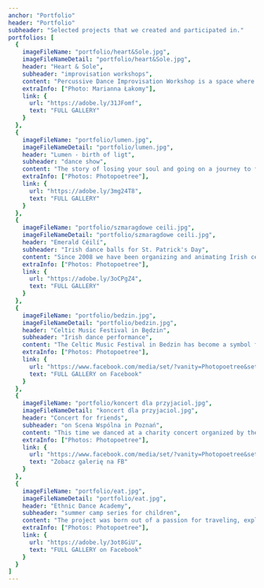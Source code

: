 ```yaml
---
anchor: "Portfolio"
header: "Portfolio"
subheader: "Selected projects that we created and participated in."
portfolios: [
  {
    imageFileName: "portfolio/heart&Sole.jpg",
    imageFileNameDetail: "portfolio/heart&Sole.jpg",
    header: "Heart & Sole",
    subheader: "improvisation workshops",
    content: "Percussive Dance Improvisation Workshop is a space where participants risk developing their creativity, discovering their courage, finding self-acceptance, feeling pleasure, establishing a connection with themselves, other participants and music. The dates of the next planned meetings can be found in -Recents-.",
    extraInfo: ["Photo: Marianna Łakomy"],
    link: {
      url: "https://adobe.ly/31JFomf",
      text: "FULL GALLERY"
    }
  },
  {
    imageFileName: "portfolio/lumen.jpg",
    imageFileNameDetail: "portfolio/lumen.jpg",
    header: "Lumen - birth of ligt",
    subheader: "dance show",
    content: "The story of losing your soul and going on a journey to find it. The story of doubting oneself. A story about searching for one's own truth and inner light. The performance of dancers from the EtnoBalans community, Swing Craze dancers and talented session musicians created on the occasion of the 10th anniversary of the Irish Dance Ensemble Celtica and staged on the boards of the Scena Wspólna in Poznan.",
    extraInfo: ["Photos: Photopoetree"],
    link: {
      url: "https://adobe.ly/3mg24T8",
      text: "FULL GALLERY"
    }
  },
  {
    imageFileName: "portfolio/szmaragdowe ceili.jpg",
    imageFileNameDetail: "portfolio/szmaragdowe ceili.jpg",
    header: "Emerald Céilí",
    subheader: "Irish dance balls for St. Patrick's Day",
    content: "Since 2008 we have been organizing and animating Irish céilí events regularly. The largest one, the Emerald Céilí in Poznan, is already a permanent part of the St. Patrick's Day celebration and is organized under the auspices of the Irish Cultural Foundation. These are unique meetings with the energy of Irish dance and music, and above all, meetings with various people who share a common passion and love.",
    extraInfo: ["Photos: Photopoetree"],
    link: {
      url: "https://adobe.ly/3oCPgZ4",
      text: "FULL GALLERY"
    }
  },
  {
    imageFileName: "portfolio/bedzin.jpg",
    imageFileNameDetail: "portfolio/bedzin.jpg",
    header: "Celtic Music Festival in Będzin",
    subheader: "Irish dance performance",
    content: "The Celtic Music Festival in Bedzin has become a symbol for many, and it is here that many dancers and musicians began their adventure with the Celtic culture. We were very pleased with the invitation to the festival stage and despite the truly Irish weather, we had a great time and a lot of sunshine came into our hearts.",
    extraInfo: ["Photos: Photopoetree"],
    link: {
      url: "https://www.facebook.com/media/set/?vanity=Photopoetree&set=a.1257887367656457",
      text: "FULL GALLERY on Facebook"
    }
  },
  {
    imageFileName: "portfolio/koncert dla przyjaciol.jpg",
    imageFileNameDetail: "koncert dla przyjaciol.jpg",
    header: "Concert for friends",
    subheader: "on Scena Wspólna in Poznań",
    content: "This time we danced at a charity concert organized by the Zespół Szkół nr 1 in Poznań.",
    extraInfo: ["Photos: Photopoetree"],
    link: {
      url: "https://www.facebook.com/media/set/?vanity=Photopoetree&set=a.1202505003194694",
      text: "Zobacz galerię na FB"
    }
  },
  {
    imageFileName: "portfolio/eat.jpg",
    imageFileNameDetail: "portfolio/eat.jpg",
    header: "Ethnic Dance Academy",
    subheader: "summer camp series for children",
    content: "The project was born out of a passion for traveling, exploring different cultures and the need to share the idea that we are all so different and so similar at the same time. Creative and inspiring activities for children aged 5-12 years combine dance, music, singing, linguistic games, art plays and many other exciting activities. Thanks to our friends (dancers, musicians, storytellers, teachers) we managed to create an educational program that is thoughtful, fun and fascinating. So far we have managed to discover such regions of the world as: Africa, America, Arab countries, Brazil, France, Hawaii, India, Israel, Ireland, the Philippines, Poland, Spain.",
    extraInfo: ["Photos: Photopoetree"],
    link: {
      url: "https://adobe.ly/3ot8GiU",
      text: "FULL GALLERY on Facebook"
    }
  }
]
---
```

